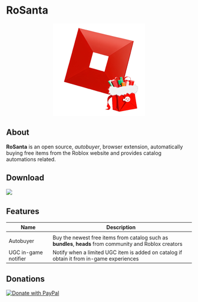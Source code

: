 # RoSanta

<div align="center">
  <img width=250 src="public/icon.png" />
</div>

## About

**RoSanta** is an open source, _autobuyer_, browser extension, automatically buying free items from the Roblox website and provides catalog automations related.

## Download

<a href="https://chromewebstore.google.com/detail/rosanta-roblox-free-catal/jihbdahgiamkbmjdohfaglmojmilhdbd
"><img width=200 src="https://storage.googleapis.com/web-dev-uploads/image/WlD8wC6g8khYWPJUsQceQkhXSlv1/iNEddTyWiMfLSwFD6qGq.png" />
</a>

## Features

| Name                 | Description                                                                                              |
| -------------------- | -------------------------------------------------------------------------------------------------------- |
|                      |                                                                                                          |
| Autobuyer            | Buy the newest free items from catalog such as **bundles**, **heads** from community and Roblox creators |
| UGC in-game notifier | Notify when a limited UGC item is added on catalog if obtain it from in-game experiences                 |

## Donations

<a href="https://www.paypal.com/donate/?hosted_button_id=SLTU45DK5LFSS">
  <img width="200" src="https://raw.githubusercontent.com/stefan-niedermann/paypal-donate-button/master/paypal-donate-button.png" alt="Donate with PayPal" />
</a>
